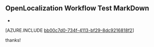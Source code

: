 ## OpenLocalization Workflow Test MarkDown
* 

[AZURE.INCLUDE [bb00c7d0-734f-4113-bf29-8dc9216818f2](calleeMd1.md)]

 
thanks!